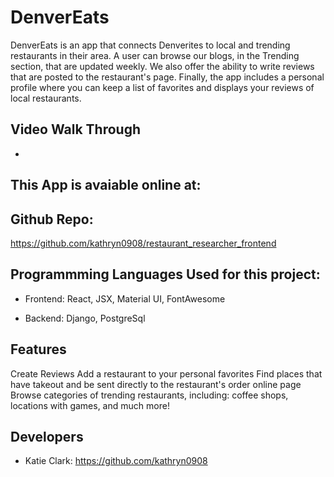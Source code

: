 # DenverEats 

DenverEats is an app that connects Denverites to local and trending restaurants in their area. A user can browse our blogs, in the Trending section, that are updated weekly. We also offer the ability to write reviews that are posted to the restaurant's page. Finally, the app includes a personal profile where you can keep a list of favorites and displays your reviews of local restaurants.

## Video Walk Through

- 

## This App is avaiable online at:

## Github Repo:
https://github.com/kathryn0908/restaurant_researcher_frontend



## Programmming Languages Used for this project:

-   Frontend: React, JSX, Material UI, FontAwesome

-   Backend: Django, PostgreSql

## Features

Create Reviews
Add a restaurant to your personal favorites
Find places that have takeout and be sent directly to the restaurant's order online page
Browse categories of trending restaurants, including: coffee shops, locations with games, and much more!



## Developers

- Katie Clark: https://github.com/kathryn0908




